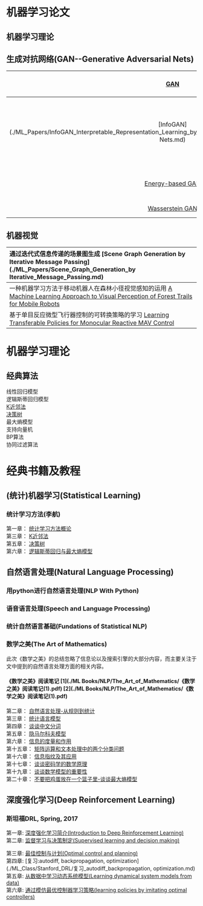 # 机器学习论文        
## 机器学习理论   
## 生成对抗网络(GAN--Generative Adversarial Nets)
| [GAN](./ML_Papers/Generative_Adversarial_Nets.md) | Generative Adversarial Nets              |
| :--------------------------------------: | :--------------------------------------- |
| [InfoGAN](./ML_Papers/InfoGAN_Interpretable_Representation_Learning_by_Information_Maximizing_Generative_Adversarial Nets.md) | InfoGAN: Interpretable Representation Learning by Information Maximizing Generative Adversarial Nets |
| [Energy-based GAN](./ML_Papers/Energy-based_Generative_Adversarial_Network.md) | Energy-based Generative Adversarial Network |
| [Wasserstein GAN](./ML_Papers/Wasserstein_GAN.md) | Wasserstein GAN                          |
## 机器视觉
| 通过迭代式信息传递的场景图生成  [Scene Graph Generation by Iterative Message Passing](./ML_Papers/Scene_Graph_Generation_by Iterative_Message_Passing.md) |
| :--------------------------------------- |
| 一种机器学习方法于移动机器人在森林小径视觉感知的运用  [A Machine Learning Approach to Visual Perception of Forest Trails for Mobile Robots](./ML_Papers/A_Machine_Learning_Approach_to_Visual_Perception_of_Forest_Trails_for_Mobile_Robots.md) |
| 基于单目反应微型飞行器控制的可转换策略的学习  [Learning Transferable Policies for Monocular Reactive MAV Control](./ML_Papers/Learning_Transferable_Policies_for_Monocular_Reactive_MAV_Control.md) |
# 机器学习理论
## 经典算法
线性回归模型       
逻辑斯蒂回归模型                                    
[K近邻法](./ML_Theories/K近邻法.md)                           
[决策树](./ML_Theories/决策树.md)                                      
最大熵模型                                
支持向量机    
BP算法    
协同过滤算法    

# 经典书籍及教程
## (统计)机器学习(Statistical Learning)
### 统计学习方法(李航)
第一章： [统计学习方法概论](./ML_Books/Statistical_Learning/统计学习方法概论.pdf)  
第三章： [K近邻法](./ML_Books/Statistical_Learning/K近邻法.pdf)  
第五章： [决策树](./ML_Theories/决策树.md)  
第六章： [逻辑斯蒂回归与最大熵模型](./ML_Books/Statistical_Learning/逻辑斯蒂回归与最大熵模型.md)  
## 自然语言处理(Natural Language Processing)
### 用python进行自然语言处理(NLP With Python)
### 语音语言处理(Speech and Language Processing)
### 统计自然语言基础(Fundations of Statistical NLP)
### 数学之美(The Art of Mathematics)
此次《数学之美》的总结忽略了信息论以及搜索引擎的大部分内容，而主要关注于文中提到的自然语言处理方面的相关内容。

#### **《数学之美》阅读笔记**     [1](./ML Books/NLP/The_Art_of_Mathematics/《数学之美》阅读笔记(1).pdf)     [2](./ML Books/NLP/The_Art_of_Mathematics/《数学之美》阅读笔记(1).pdf)

第二章： [自然语言处理-从规则到统计](./ML_Books/NLP/The_Art_of_Mathematics/自然语言处理-从规则到统计.md)  
第三章： [统计语言模型](./ML_Books/NLP/The_Art_of_Mathematics/统计语言模型.md)  
第四章： [谈谈中文分词](./ML_Books/NLP/The_Art_of_Mathematics/谈谈中文分词.md)  
第五章： [隐马尔科夫模型](./ML_Books/NLP/The_Art_of_Mathematics/隐马尔科夫模型.md)  
第六章： [信息的度量和作用](./ML_Books/NLP/The_Art_of_Mathematics/信息的度量和作用.md)  
第十五章： [矩阵运算和文本处理中的两个分类问题](./ML_Books/NLP/The_Art_of_Mathematics/矩阵运算和文本处理中的两个分类问题.md)  
第十六章： [信息指纹及其应用](./ML_Books/NLP/The_Art_of_Mathematics/信息指纹及其应用.md)  
第十七章： [谈谈密码学的数学原理](./ML_Books/NLP/The_Art_of_Mathematics/谈谈密码学的数学原理.md)  
第十九章： [谈谈数学模型的重要性](./ML_Books/NLP/The_Art_of_Mathematics/数学模型的重要性.md)  
第二十章： [不要把鸡蛋放在一个篮子里-谈谈最大熵模型](./ML_Books/NLP/The_Art_of_Mathematics/不要把鸡蛋放在一个篮子里--谈谈最大熵模型.md)  


## 深度强化学习(Deep Reinforcement Learning)
### 斯坦福DRL, Spring, 2017
第一章: [深度强化学习简介(Introduction to Deep Reinforcement Learning)](./ML_Class/Stanford_DRL/DRL简介.md)    
第二章: [监督学习与决策制定(Supervised learning and decision making)](./ML_Class/Stanford_DRL/监督学习与决策制定.md)   


第三章: [最佳控制与计划(Optimal control and planning)](./ML_Class/Stanford_DRL/最佳控制与计划.md)                     
第四章: [复习:autodiff, backpropagation, optimization](./ML_Class/Stanford_DRL/复习_autodiff_backpropagation, optimization.md)      
第五章: [从数据中学习动态系统模型(Learning dynamical system models from data)](./ML_Class/Stanford_DRL/从数据中学习动态系统模型.md)    
第六章: [通过模仿最优控制器学习策略(learning policies by imitating optimal controllers)](./ML_Class/Stanford_DRL/通过模仿最优控制器学习策略.md)    
